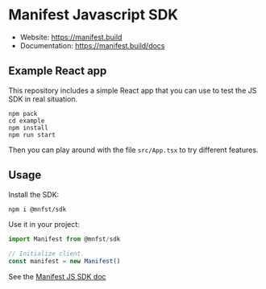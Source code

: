 # Manifest Javascript SDK

- Website: https://manifest.build
- Documentation: https://manifest.build/docs

## Example React app

This repository includes a simple React app that you can use to test the JS SDK in real situation.

```
npm pack
cd example
npm install
npm run start
```

Then you can play around with the file `src/App.tsx` to try different features.

## Usage

Install the SDK:

```bash
npm i @mnfst/sdk
```

Use it in your project:

```js
import Manifest from @mnfst/sdk

// Initialize client.
const manifest = new Manifest()
```

See the [Manifest JS SDK doc](https://manifest.build/docs/javascript-sdk)
